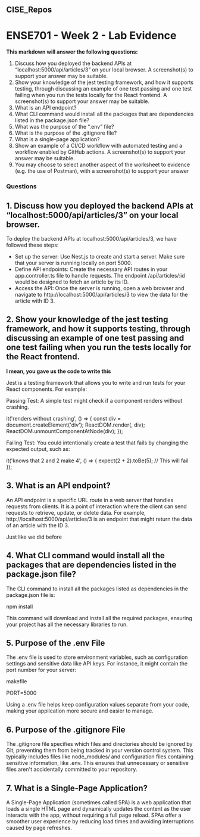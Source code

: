 ## CISE_Repos

# ENSE701 - Week 2 - Lab Evidence

**This markdown will answer the following questions:**

1.	Discuss how you deployed the backend APIs at “localhost:5000/api/articles/3” on your local browser.  A screenshot(s) to support your answer may be suitable.
2.	Show your knowledge of the jest testing framework, and how it supports testing, through discussing an example of one test passing and one test failing when you run the tests locally for the React frontend.  A screenshot(s) to support your answer may be suitable.
3.	What is an API endpoint?
4.	What CLI command would install all the packages that are dependencies listed in the package.json file? 
5.	What was the purpose of the “.env” file?
6.	What is the purpose of the .gitignore file?
7.	What is a single-page application?
8.	Show an example of a CI/CD workflow with automated testing and a workflow enabled by GitHub actions.  A screenshot(s) to support your answer may be suitable.
9.	You may choose to select another aspect of the worksheet to evidence (e.g. the use of Postman), with a screenshot(s) to support your answer

### Questions

## 1.	Discuss how you deployed the backend APIs at “localhost:5000/api/articles/3” on your local browser.

To deploy the backend APIs at localhost:5000/api/articles/3, we have followed these steps:

- Set up the server: Use Nest.js to create and start a server. Make sure that your server is running locally on port 5000.
- Define API endpoints: Create the necessary API routes in your app.controller.ts file to handle requests. The endpoint /api/articles/:id would be designed to fetch an article by its ID.
- Access the API: Once the server is running, open a web browser and navigate to http://localhost:5000/api/articles/3 to view the data for the article with ID 3.


## 2. Show your knowledge of the jest testing framework, and how it supports testing, through discussing an example of one test passing and one test failing when you run the tests locally for the React frontend.

**I mean, you gave us the code to write this**

Jest is a testing framework that allows you to write and run tests for your React components. For example:

Passing Test: A simple test might check if a component renders without crashing.

it('renders without crashing', () => {
    const div = document.createElement('div');
    ReactDOM.render(<App />, div);
    ReactDOM.unmountComponentAtNode(div);
});

Failing Test: You could intentionally create a test that fails by changing the expected output, such as:

it('knows that 2 and 2 make 4', () => {
    expect(2 + 2).toBe(5);  // This will fail
});


## 3. What is an API endpoint?

An API endpoint is a specific URL route in a web server that handles requests from clients. It is a point of interaction where the client can send requests to retrieve, update, or delete data. For example, http://localhost:5000/api/articles/3 is an endpoint that might return the data of an article with the ID 3.

Just like we did before

## 4. What CLI command would install all the packages that are dependencies listed in the package.json file? 

The CLI command to install all the packages listed as dependencies in the package.json file is:

npm install

This command will download and install all the required packages, ensuring your project has all the necessary libraries to run.

## 5. Purpose of the .env File

The .env file is used to store environment variables, such as configuration settings and sensitive data like API keys. For instance, it might contain the port number for your server:

makefile

PORT=5000

Using a .env file helps keep configuration values separate from your code, making your application more secure and easier to manage.

## 6. Purpose of the .gitignore File

The .gitignore file specifies which files and directories should be ignored by Git, preventing them from being tracked in your version control system. This typically includes files like node_modules/ and configuration files containing sensitive information, like .env. This ensures that unnecessary or sensitive files aren't accidentally committed to your repository.

## 7. What is a Single-Page Application?

A Single-Page Application (sometimes called SPA) is a web application that loads a single HTML page and dynamically updates the content as the user interacts with the app, without requiring a full page reload. SPAs offer a smoother user experience by reducing load times and avoiding interruptions caused by page refreshes.